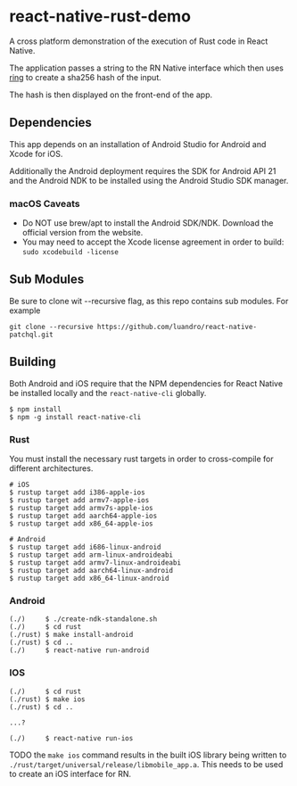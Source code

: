 # react-native-rust-demo
A cross platform demonstration of the execution of Rust code in React Native.

The application passes a string to the RN Native interface which then uses [ring](https://github.com/briansmith/ring) to create a sha256 hash of the input.

The hash is then displayed on the front-end of the app.

## Dependencies

This app depends on an installation of Android Studio for Android and Xcode for iOS.

Additionally the Android deployment requires the SDK for Android API 21 and the Android NDK to be installed using the Android Studio SDK manager.

### macOS Caveats

* Do NOT use brew/apt to install the Android SDK/NDK. Download the official version from the website.
* You may need to accept the Xcode license agreement in order to build: `sudo xcodebuild -license`

## Sub Modules 

Be sure to clone wit --recursive flag, as this repo contains sub modules. For example
```shell
git clone --recursive https://github.com/luandro/react-native-patchql.git
```

## Building

Both Android and iOS require that the NPM dependencies for React Native be installed locally and the `react-native-cli` globally.

```shell
$ npm install
$ npm -g install react-native-cli
```

### Rust

You must install the necessary rust targets in order to cross-compile for different architectures.

```shell
# iOS
$ rustup target add i386-apple-ios
$ rustup target add armv7-apple-ios
$ rustup target add armv7s-apple-ios
$ rustup target add aarch64-apple-ios
$ rustup target add x86_64-apple-ios

# Android
$ rustup target add i686-linux-android
$ rustup target add arm-linux-androideabi
$ rustup target add armv7-linux-androideabi
$ rustup target add aarch64-linux-android
$ rustup target add x86_64-linux-android
```

### Android

```shell
(./)     $ ./create-ndk-standalone.sh
(./)     $ cd rust
(./rust) $ make install-android
(./rust) $ cd ..
(./)     $ react-native run-android
```

### IOS

```shell
(./)     $ cd rust
(./rust) $ make ios
(./rust) $ cd ..

...?

(./)     $ react-native run-ios
```

TODO the `make ios` command results in the built iOS library being written to `./rust/target/universal/release/libmobile_app.a`. This needs to be used to create an iOS interface for RN.
